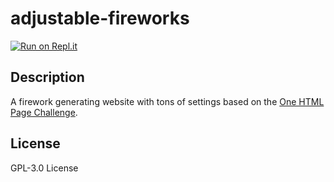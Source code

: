 # adjustable-fireworks
[![Run on Repl.it](https://repl.it/badge/github/TyHil/fireworks)](https://repl.it/github/TyHil/fireworks)
## Description
A firework generating website with tons of settings based on the [One HTML Page Challenge](https://onehtmlpagechallenge.com/).
## License
GPL-3.0 License
